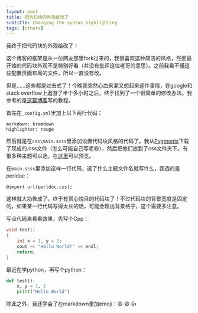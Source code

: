 ```yaml
---
layout: post
title: 把代码块的外观给改了
subtitle: Changing the syntax highlighting
tags: [others]
---
```


我终于把代码块的外观给改了！

这个博客的框架是从一位网友那里fork过来的，我很喜欢这种简洁的风格，然而最开始的代码块外观不是特别好看（并没有批评这位老哥的意思）。之前我看不懂这些配置页面布局的文件，所以一直没有改。

但是……这些都是过去式了！今晚我突然心血来潮又想起来这件事情，在google和stack overflow上遨游了半个多小时之后，终于找到了一个很简单的修改办法。我参考的是[这篇博客](https://mycyberuniverse.com/syntax-highlighting-jekyll.html)写的教程。

首先在`_config.yml`里加上以下两行代码：

```
markdown: kramdown
highlighter: rouge
```


然后就是在`css\main.scss`里添加设置代码块风格的代码了。我从[Pygments](https://github.com/richleland/pygments-css)下载了现成的.css文件（怎么可能自己写呢:laughing:），然后把他们放到了css文件夹下。有很多种主题可以选，在[这里](https://richleland.github.io/pygments-css/)可以预览。

在`main.scss`里添加这样一行代码，选了什么主题文件名就写什么，我选的是perldoc：

```
@import url(perldoc.css);
```

这样就大功告成了，终于有赏心悦目的代码块了！不过代码块的背景宽度是固定的，如果某一行代码写得太长的话，可能会超出背景格子，这个需要多注意。

写点代码来看看效果，先写个Cpp：

```c++
void test()
{
	int x = 1, y = 2;
	cout << "Hello World!" << endl;
	return;
}
```

最近在学python，再写个python：

```python
def test(): 
	x, y = 1, 2
    print("Hello World")  
```


除此之外，我还学会了在markdown里加emoji：:laughing: :smile: :+1:
